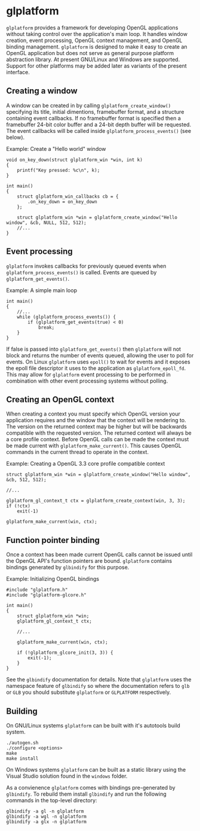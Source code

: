 glplatform
==========

`glplatform` provides a framework for developing OpenGL applications without taking control over the application's main loop. It handles window creation, event processing, OpenGL context management, and OpenGL binding management. `glplatform` is designed to make it easy to create an OpenGL application but does not serve as general purpose platform abstraction library. At present GNU/Linux and Windows are supported. Support for other platforms may be added later as variants of the present interface.

Creating a window
-----------------

A window can be created in by calling `glplatform_create_window()` specifying its title, initial dimentions, framebuffer format, and a structure containing event callbacks. If no framebuffer format is specified then a framebuffer 24-bit color buffer and a 24-bit depth buffer will be requested. The event callbacks will be called inside `glplatform_process_events()` (see below).

Example: Create a "Hello world" window

	void on_key_down(struct glplatform_win *win, int k)
	{
		printf("Key pressed: %c\n", k);
	}

	int main()
	{
		struct glplatform_win_callbacks cb = {
			.on_key_down = on_key_down
		};

		struct glplatform_win *win = glplatform_create_window("Hello window", &cb, NULL, 512, 512);
		//...
	}

Event processing
----------------

`glplatform` invokes callbacks for previously queued events when `glplatform_process_events()` is called. Events are queued by `glplatform_get_events()`.

Example: A simple main loop

	int main()
	{
		//...
		while (glplatform_process_events()) {
			if (glplatform_get_events(true) < 0)
				break;
		}
	}

If false is passed into `glplatform_get_events()` then `glplatform` will not block and returns the number of events queued, allowing the user to poll for events. On Linux `glplatform` uses `epoll()` to wait for events and it exposes the epoll file descriptor it uses to the application as `glplatform_epoll_fd`. This may allow for `glplatform` event processing to be performed in combination with other event processing systems without polling.

Creating an OpenGL context
--------------------------

When creating a context you must specify which OpenGL version your application requires and the window that the context will be rendering to. The version on the returned context may be higher but will be backwards compatible with the requested version. The returned context will always be a core profile context. Before OpenGL calls can be made the context must be made current with `glplatform_make_current()`. This causes OpenGL commands in the current thread to operate in the context.

Example: Creating a OpenGL 3.3 core profile compatible context

	struct glplatform_win *win = glplatform_create_window("Hello window", &cb, 512, 512);

	//...

	glplatform_gl_context_t ctx = glplatform_create_context(win, 3, 3);
	if (!ctx)
		exit(-1)

	glplatform_make_current(win, ctx);

Function pointer binding
------------------------

Once a context has been made current OpenGL calls cannot be issued until the OpenGL API's function pointers are bound. `glplatform` contains bindings generated by `glbindify` for this purpose.

Example: Initializing OpenGL bindings

	#include "glplatform.h"
	#include "glplatform-glcore.h"

	int main()
	{
		struct glplatform_win *win;
		glplatform_gl_context_t ctx;

		//...

		glplatform_make_current(win, ctx);

		if (!glplatform_glcore_init(3, 3)) {
			exit(-1);
		}
	}


See the `glbindify` documentation for details. Note that `glplatform` uses the namespace feature of `glbindify` so where the documentation refers to `glb` or `GLB` you should substitute `glplatform` or `GLPLATFORM`
respectively.

Building
--------

On GNU/Linux systems `glplatform` can be built with it's autotools build system.

	./autogen.sh
	./configure <options>
	make
	make install

On Windows systems `glplatform` can be built as a static library using the Visual Studio solution found in the `windows` folder.

As a convienence `glplatform` comes with bindings pre-generated by `glbindify`. To rebuild them install `glbindify` and run the following commands in the top-level directory:

	glbindify -a gl -n glplatform
	glbindify -a wgl -n glplatform
	glbindify -a glx -n glplatform
